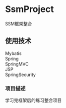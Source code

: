 # SsmProject
SSM框架整合
## 使用技术
Mybatis     
Spring       
SpringMVC        
JSP         
SpringSecurity 
### 项目描述
学习完框架后的练习整合项目
